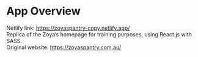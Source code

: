 # App Overview

Netlify link: https://zoyaspantry-copy.netlify.app/ <br />
Replica of the Zoya’s homepage for training purposes, using React.js with SASS.<br />
Original website: https://zoyaspantry.com.au/
